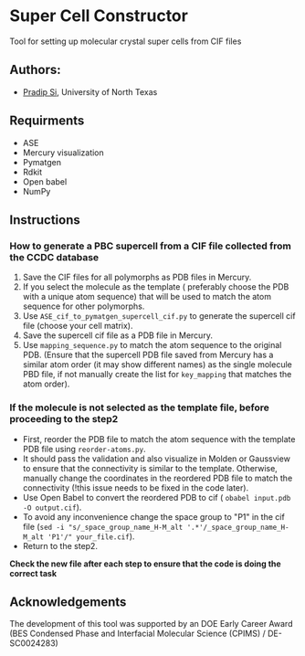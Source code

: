 # Super Cell Constructor
Tool for setting up molecular crystal super cells from CIF files

## Authors:
- [Pradip Si](https://www.valsson.info/members/pradip-si), University of North Texas

## Requirments
- ASE
- Mercury visualization
- Pymatgen
- Rdkit
- Open babel
- NumPy

## Instructions 

### How to generate a PBC supercell from a CIF file collected from the CCDC database
1. Save the CIF files for all polymorphs as PDB files in Mercury. 
2. If you select the molecule as the template ( preferably choose the PDB with a unique atom sequence) that will be used to match the atom sequence for other polymorphs.
3. Use `ASE_cif_to_pymatgen_supercell_cif.py` to generate the supercell cif file (choose your cell matrix).
4. Save the supercell cif file as a PDB file in Mercury.
5. Use `mapping_sequence.py` to match the atom sequence to the original PDB. (Ensure that the supercell PDB file saved from Mercury has a similar atom order (it may show different names) as the single molecule PBD file, if not manually create the list for `key_mapping` that matches the atom order).

### If the molecule is not selected as the template file, before proceeding to the step2

- First, reorder the PDB file to match the atom sequence with the template PDB file using `reorder-atoms.py`.
- It should pass the validation and also visualize in Molden or Gaussview to ensure that the connectivity is similar to the template. Otherwise, manually change the coordinates in the reordered PDB file to match the connectivity (!this issue needs to be fixed in the code later).
- Use Open Babel to convert the reordered PDB to cif ( `obabel input.pdb -O output.cif`).
- To avoid any inconvenience change the space group to "P1" in the cif file (`sed -i "s/_space_group_name_H-M_alt '.*'/_space_group_name_H-M_alt 'P1'/" your_file.cif`).
- Return to the step2.


**Check the new file after each step to ensure that the code is doing the correct task**

## Acknowledgements
The development of this tool was supported by an DOE Early Career Award (BES Condensed Phase and Interfacial Molecular Science (CPIMS) / DE-SC0024283)

